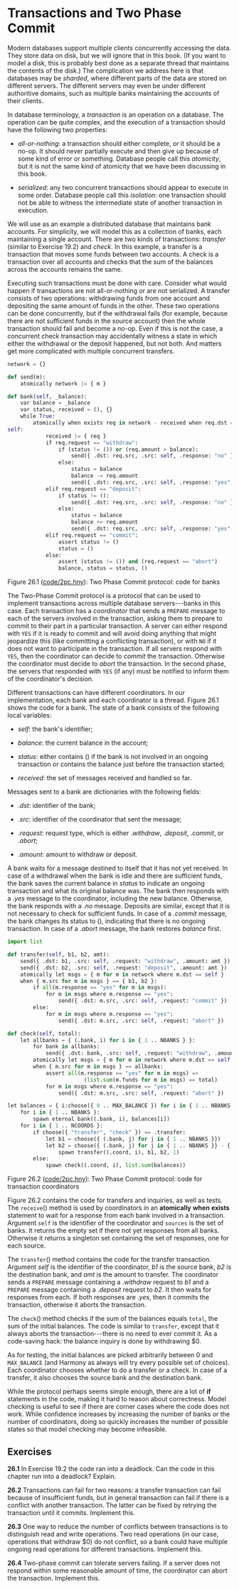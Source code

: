 
# Transactions and Two Phase Commit 

Modern databases support multiple clients concurrently accessing the
data. They store data on disk, but we will ignore that in this book. (If
you want to model a disk, this is probably best done as a separate
thread that maintains the contents of the disk.) The complication we
address here is that databases may be *sharded*, where different parts
of the data are stored on different servers. The different servers may
even be under different authoritive domains, such as multiple banks
maintaining the accounts of their clients.

In database terminology, a *transaction* is an operation on a database.
The operation can be quite complex, and the execution of a transaction
should have the following two properties:

-   *all-or-nothing*: a transaction should either complete, or it should
    be a no-op. It should never partially execute and then give up
    because of some kind of error or something. Database people call
    this *atomicity*, but it is not the same kind of atomicity that we
    have been discussing in this book.

-   *serialized*: any two concurrent transactions should appear to
    execute in some order. Database people call this *isolation*: one
    transaction should not be able to witness the intermediate state of
    another transaction in execution.

We will use as an example a distributed database that maintains bank
accounts. For simplicity, we will model this as a collection of banks,
each maintaining a single account. There are two kinds of transactions:
*transfer* (similar to Exercise 19.2) and *check*. In this example, a transfer is a
transaction that moves some funds between two accounts. A check is a
transaction over all accounts and checks that the sum of the balances
across the accounts remains the same.

Executing such transactions must be done with care. Consider what would
happen if transactions are not all-or-nothing or are not serialized. A
transfer consists of two operations: withdrawing funds from one account
and depositing the same amount of funds in the other. These two
operations can be done concurrently, but if the withdrawal fails (for
example, because there are not sufficient funds in the source account)
then the whole transaction should fail and become a no-op. Even if this
is not the case, a concurrent check transaction may accidentally witness
a state in which either the withdrawal or the deposit happened, but not
both. And matters get more complicated with multiple concurrent
transfers.

```python title="2pc.hny"
network = {}

def send(m):
    atomically network |= { m }

def bank(self, _balance):
    var balance = _balance
    var status, received = (), {}
    while True:
        atomically when exists req in network - received when req.dst ==
self:
            received |= { req }
            if req.request == "withdraw":
                if (status != ()) or (req.amount > balance):
                    send({ .dst: req.src, .src: self, .response: "no" })
                else:
                    status = balance
                    balance -= req.amount
                    send({ .dst: req.src, .src: self, .response: "yes", .funds: balance })
            elif req.request == "deposit":
                if status != ():
                    send({ .dst: req.src, .src: self, .response: "no" })
                else:
                    status = balance
                    balance += req.amount
                    send({ .dst: req.src, .src: self, .response: "yes", .funds: balance })
            elif req.request == "commit":
                assert status != ()
                status = ()
            else:
                assert (status != ()) and (req.request == "abort")
                balance, status = status, ()
```

<figcaption>Figure 26.1 (<a href=https://harmony.cs.cornell.edu/code/2pc.hny>code/2pc.hny</a>): 
Two Phase Commit protocol: code for banks </figcaption>

The Two-Phase Commit protocol is a protocol that can be used
to implement transactions across multiple database servers---banks in
this case. Each transaction has a *coordinator* that sends a `PREPARE`
message to each of the servers involved in the transaction, asking them
to prepare to commit to their part in a particular transaction. A server
can either respond with `YES` if it is ready to commit and will avoid
doing anything that might jeopardize this (like committing a conflicting
transaction), or with `NO` if it does not want to participate in the
transaction. If all servers respond with `YES`, then the coordinator can
decide to *commit* the transaction. Otherwise the coordinator must
decide to *abort* the transaction. In the second phase, the servers that
responded with `YES` (if any) must be notified to inform them of the
coordinator's decision.

Different transactions can have different coordinators. In our
implementation, each bank and each coordinator is a thread. Figure 26.1
shows the code for a bank. The state of a bank consists of the following
local variables:

-   *self*: the bank's identifier;

-   *balance*: the current balance in the account;

-   *status*: either contains () if the bank is not involved in an
    ongoing transaction or contains the balance just before the
    transaction started;

-   *received*: the set of messages received and handled so far.

Messages sent to a bank are dictionaries with the following fields:

-   .*dst*: identifier of the bank;

-   .*src*: identifier of the coordinator that sent the message;

-   .*request*: request type, which is either .*withdraw*, .*deposit*,
    .*commit*, or .*abort*;

-   .*amount*: amount to withdraw or deposit.

A bank waits for a message destined to itself that it has not yet
received. In case of a withdrawal when the bank is idle and there are
sufficient funds, the bank saves the current balance in *status* to
indicate an ongoing transaction and what its original balance was. The
bank then responds with a .*yes* message to the coordinator, including
the new balance. Otherwise, the bank responds with a .*no* message.
Deposits are similar, except that it is not necessary to check for
sufficient funds. In case of a .*commit* message, the bank changes its
status to (), indicating that there is no ongoing transaction. In case
of a .*abort* message, the bank restores *balance* first.

```python
import list

def transfer(self, b1, b2, amt):
    send({ .dst: b1, .src: self, .request: "withdraw", .amount: amt })
    send({ .dst: b2, .src: self, .request: "deposit", .amount: amt })
    atomically let msgs = { m for m in network where m.dst == self }
    when { m.src for m in msgs } == { b1, b2 }:
        if all(m.response == "yes" for m in msgs):
            for m in msgs where m.response == "yes":
                send({ .dst: m.src, .src: self, .request: "commit" })
        else:
            for m in msgs where m.response == "yes":
                send({ .dst: m.src, .src: self, .request: "abort" })

def check(self, total):
    let allbanks = { (.bank, i) for i in { 1 .. NBANKS } }:
        for bank in allbanks:
            send({ .dst: bank, .src: self, .request: "withdraw", .amount: 0 })
        atomically let msgs = { m for m in network where m.dst == self }
        when { m.src for m in msgs } == allbanks:
            assert all(m.response == "yes" for m in msgs) =>
                        (list.sum(m.funds for m in msgs) == total)
            for m in msgs where m.response == "yes":
                send({ .dst: m.src, .src: self, .request: "abort" })

let balances = { i:choose({ 0 .. MAX_BALANCE }) for i in { 1 .. NBANKS } }:
    for i in { 1 .. NBANKS }:
        spawn eternal bank((.bank, i), balances[i])
    for i in { 1 .. NCOORDS }:
        if choose({ "transfer", "check" }) == .transfer:
            let b1 = choose({ (.bank, j) for j in { 1 .. NBANKS }})
            let b2 = choose({ (.bank, j) for j in { 1 .. NBANKS }} - { b1 }):
                spawn transfer((.coord, i), b1, b2, 1)
        else:
            spawn check((.coord, i), list.sum(balances))
```

<figcaption>Figure 26.2 (<a href=https://harmony.cs.cornell.edu/code/2pc.hny>code/2pc.hny</a>): 
Two Phase Commit protocol: code for transaction coordinators
</figcaption>

Figure 26.2 contains the code for transfers and inquiries, as well as
tests. The `receive`() method is used by coordinators in an
**atomically** **when** **exists** statement to wait for a response from
each bank involved in a transaction. Argument `self` is the identifier
of the coordinator and `sources` is the set of banks. It returns the
empty set if there not yet responses from all banks. Otherwise it
returns a singleton set containing the set of responses, one for each
source.

The `transfer`() method contains the code for the transfer transaction.
Argument *self* is the identifier of the coordinator, *b1* is the source
bank, *b2* is the destination bank, and *amt* is the amount to transfer.
The coordinator sends a `PREPARE` message containing a .*withdraw*
request to *b1* and a `PREPARE` message containing a .*deposit* request
to *b2*. It then waits for responses from each. If both responses are
.*yes*, then it commits the transaction, otherwise it aborts the
transaction.

The `check`() method checks if the sum of the balances equals `total`,
the sum of the initial balances. The code is similar to `transfer`,
except that it always aborts the transaction---there is no need to ever
commit it. As a code-saving hack: the balance inquiry is done by
withdrawing \$0.

As for testing, the initial balances are picked arbitrarily between 0
and `MAX_BALANCE` (and Harmony as always will try every possible set of
choices). Each coordinator chooses whether to do a transfer or a check.
In case of a transfer, it also chooses the source bank and the
destination bank.

While the protocol perhaps seems simple enough, there are a lot of
**if** statements in the code, making it hard to reason about
correctness. Model checking is useful to see if there are corner cases
where the code does not work. While confidence increases by increasing
the number of banks or the number of coordinators, doing so quickly
increases the number of possible states so that model checking may
become infeasible.

## Exercises 

**26.1** In Exercise 19.2 the code ran into a deadlock. Can the code in this chapter run into a
deadlock? Explain.

**26.2** Transactions can fail for two reasons: a transfer transaction can fail
because of insufficient funds, but in general transaction can fail if
there is a conflict with another transaction. The latter can be fixed by
retrying the transaction until it commits. Implement this.

**26.3** One way to reduce the number of conflicts between transactions is to
distinguish read and write operations. Two read operations (in our case,
operations that withdraw \$0) do not conflict, so a bank could have
multiple ongoing read operations for different transactions. Implement
this.

**26.4** Two-phase commit can tolerate servers failing. If a server does not
respond within some reasonable amount of time, the coordinator can abort
the transaction. Implement this.

